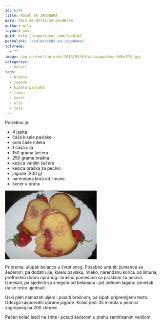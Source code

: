 ```yaml
---
id: 6148
title: KOLAČ SA JAGODAMA
date: 2013-10-02T14:52:53+00:00
author: mila
layout: post
guid: http://superkuvar.com/?p=6148
permalink: '/kola%c4%8d-sa-jagodama/'
totvreme:
  - ""
image: /wp-content/uploads/2013/09/Kolacsajagodama-940x198.jpg
categories:
  - Kolači
tags:
  - brašno
  - jagode
  - kisela pavlaka
  - limun
  - šećer
  - ulje
  - jaja
---
```

Potrebno je:

  * 4 jajeta
  * čaša kisele pavlake
  * pola čaše mleka
  * 1 čaša ulja
  * 150 grama šećera
  * 250 grama brašna
  * kesica vanilin šećera
  * kesica praška za pecivo
  * jagode (200 g)
  * narendana kora od limuna
  * šećer u prahu

[<img class="alignnone size-medium wp-image-6149" src="/wp-content/uploads/2013/09/Kolacsajagodama-300x225.jpg" alt="Kolacsajagodama" width="300" height="225" />](/wp-content/uploads/2013/09/Kolacsajagodama.jpg)

Priprema: ulupati belanca u čvrst sneg. Posebno umutiti žumanca sa šećerom, pa dodati ulje, kiselu pavlaku, mleko, narendanu koricu od limuna, prethodno dobro opranog i brašno pomešano sa praškom za pecivo. Izmešati, pa sjediniti sa snegom od belanaca i još jednom lagano izmešati da se testo ujednači.

Uski pleh namazati uljem i posuti brašnom, pa sipati pripremljeno testo. Odozgo rasporediti oprane jagode. Kolač peći 35 minuta u pećnici zagrejanoj na 200 stepeni.

Pečen kolač iseći na šnite i posuti šećerom u prahu zamirisanim vanilom.